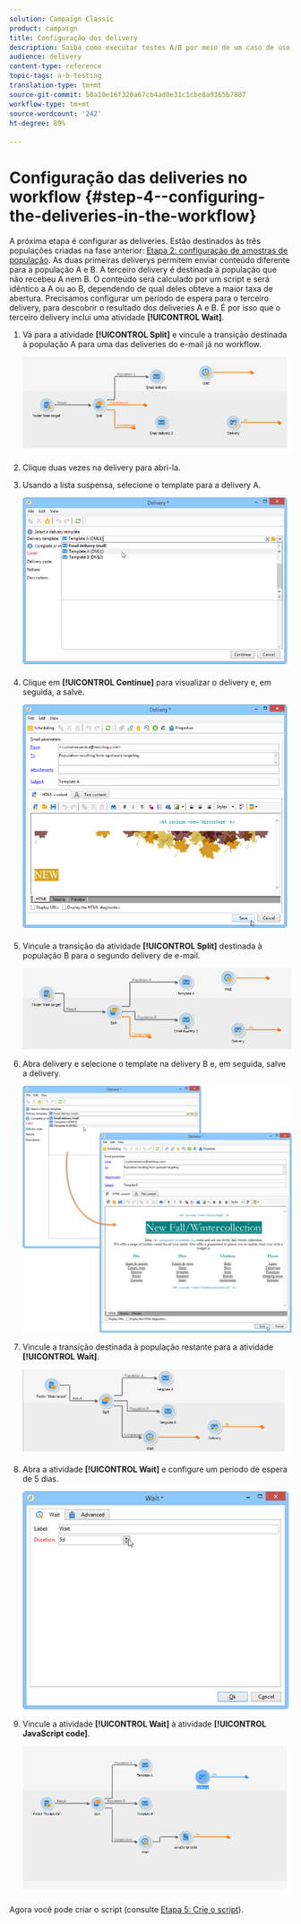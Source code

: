 ```yaml
---
solution: Campaign Classic
product: campaign
title: Configuração dos delivery
description: Saiba como executar testes A/B por meio de um caso de uso dedicado.
audience: delivery
content-type: reference
topic-tags: a-b-testing
translation-type: tm+mt
source-git-commit: 50a10e16f320a67cb4ad0e31c1cbe8a9365b7887
workflow-type: tm+mt
source-wordcount: '242'
ht-degree: 89%

---
```



# Configuração das deliveries no workflow {#step-4--configuring-the-deliveries-in-the-workflow}

A próxima etapa é configurar as deliveries. Estão destinados às três populações criadas na fase anterior: [Etapa 2: configuração de amostras de população](#step-2--configuring-population-samples). As duas primeiras deliverys permitem enviar conteúdo diferente para a população A e B. A terceiro delivery é destinada à população que não recebeu A nem B. O conteúdo será calculado por um script e será idêntico a A ou ao B, dependendo de qual deles obteve a maior taxa de abertura. Precisamos configurar um período de espera para o terceiro delivery, para descobrir o resultado dos deliveries A e B. É por isso que o terceiro delivery inclui uma atividade **[!UICONTROL Wait]**.

1. Vá para a atividade **[!UICONTROL Split]** e vincule a transição destinada à população A para uma das deliveries do e-mail já no workflow.

   ![](assets/use_case_abtesting_createdeliveries_001.png)

1. Clique duas vezes na delivery para abri-la.
1. Usando a lista suspensa, selecione o template para a delivery A.

   ![](assets/use_case_abtesting_createdeliveries_003.png)

1. Clique em **[!UICONTROL Continue]** para visualizar o delivery e, em seguida, a salve.

   ![](assets/use_case_abtesting_createdeliveries_002.png)

1. Vincule a transição da atividade **[!UICONTROL Split]** destinada à população B para o segundo delivery de e-mail.

   ![](assets/use_case_abtesting_createdeliveries_004.png)

1. Abra delivery e selecione o template na delivery B e, em seguida, salve a delivery.

   ![](assets/use_case_abtesting_createdeliveries_005.png)

1. Vincule a transição destinada à população restante para a atividade **[!UICONTROL Wait]**.

   ![](assets/use_case_abtesting_createdeliveries_006.png)

1. Abra a atividade **[!UICONTROL Wait]** e configure um período de espera de 5 dias.

   ![](assets/use_case_abtesting_createdeliveries_007.png)

1. Vincule a atividade **[!UICONTROL Wait]** à atividade **[!UICONTROL JavaScript code]**.

   ![](assets/use_case_abtesting_createdeliveries_008.png)

Agora você pode criar o script (consulte [Etapa 5: Crie o script](../../delivery/using/a-b-testing-uc-script.md)).
